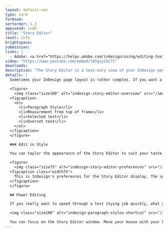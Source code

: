 ```yaml
---
layout: default-nav
type: card
formsum: 
sortorder: 1.3
appsused: indd
title: "Story Editor"
level: info
brightspace: 
submission: 
links: |
  - Adobe: <a href="https://helpx.adobe.com/indesign/using/editing-text.html#use_the_story_editor" target="_blank" title="Story Editor">Story Editor</a>
video: "https://www.youtube.com/embed/lWYgxy1SC7I"
downloads: 
description: "The Story Editor is a text-only view of your InDesign page layout in a separate window. It allows you to edit text without layout and formatting distractions."
details: |
  Sometimes your InDesign page layout is rather complex. If you want a distraction-free, text-only view of your document, the Story Editor is the way to go. All you need to do is hit <span class="command">⌘-Y</span>.

  <figure>
    <img class="size100" alt="indesign-story-editor-overview" src="/images/indesign-story-editor/indesign-story-editor-overview.jpg">
  <figcaption>
    <ol>
      <li>Paragraph Style</li>
      <li>Measurement from top of frame</li>
      <li>Selected text</li>
      <li>Overset text</li>
    </ol>
  </figcaption>
  </figure>

  ### Edit in Style

  You can taylor the appearance of the Story Editor to suit your taste. Hit <span class="command">⌘-K</span> to go to InDesign's Preferences.

  <figure>
    <img class="size75" alt="indesign-story-editor-preferences" src="/images/indesign-story-editor/indesign-story-editor-preferences.jpg">
  <figcaption class="width75">
    This is InDesign's preferences for the Story Editor display. The settings you choose here are based on your personal preference.
  </figcaption>
  </figure>

  ## Power Editing

  If you really want to speed through a text stying job quickly, what you can do is set a keyboard shortcut for your style sheets. Open your story editor, select text, then hit the appropriate keyboard shortcuts to apply your styles.

  <img class="size100" alt="indesign-paragraph-styles-shortcut" src="/images/indesign-story-editor/indesign-paragraph-styles-shortcut.jpg">

  You can focus on the Story Editor window. Move your mouse with your keyboard's arrow keys, then hit the desired style's keyboard shortcut. Go back to layout view to check your work. You'll blast through your document really quickly.
---
```

